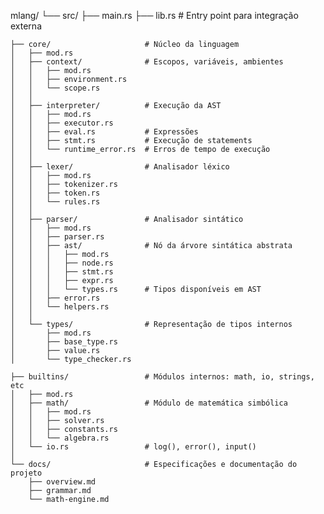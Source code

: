 mlang/
└── src/
    ├── main.rs
    ├── lib.rs                    # Entry point para integração externa

    ├── core/                     # Núcleo da linguagem
    │   ├── mod.rs
    │   ├── context/              # Escopos, variáveis, ambientes
    │   │   ├── mod.rs
    │   │   ├── environment.rs
    │   │   └── scope.rs
    │   │
    │   ├── interpreter/          # Execução da AST
    │   │   ├── mod.rs
    │   │   ├── executor.rs
    │   │   ├── eval.rs           # Expressões
    │   │   ├── stmt.rs           # Execução de statements
    │   │   └── runtime_error.rs  # Erros de tempo de execução
    │   │
    │   ├── lexer/                # Analisador léxico
    │   │   ├── mod.rs
    │   │   ├── tokenizer.rs
    │   │   ├── token.rs
    │   │   └── rules.rs
    │   │
    │   ├── parser/               # Analisador sintático
    │   │   ├── mod.rs
    │   │   ├── parser.rs
    │   │   ├── ast/              # Nó da árvore sintática abstrata
    │   │   │   ├── mod.rs
    │   │   │   ├── node.rs
    │   │   │   ├── stmt.rs
    │   │   │   ├── expr.rs
    │   │   │   └── types.rs      # Tipos disponíveis em AST
    │   │   ├── error.rs
    │   │   └── helpers.rs
    │   │
    │   └── types/                # Representação de tipos internos
    │       ├── mod.rs
    │       ├── base_type.rs
    │       ├── value.rs
    │       └── type_checker.rs

    ├── builtins/                 # Módulos internos: math, io, strings, etc
    │   ├── mod.rs
    │   ├── math/                 # Módulo de matemática simbólica
    │   │   ├── mod.rs
    │   │   ├── solver.rs
    │   │   ├── constants.rs
    │   │   └── algebra.rs
    │   └── io.rs                 # log(), error(), input()
    │
    └── docs/                     # Especificações e documentação do projeto
        ├── overview.md
        ├── grammar.md
        └── math-engine.md
